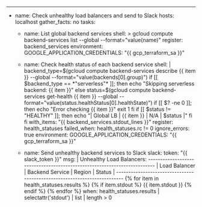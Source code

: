 ---
- name: Check unhealthy load balancers and send to Slack
  hosts: localhost
  gather_facts: no
  tasks:
    - name: List global backend services
      shell: >
        gcloud compute backend-services list --global --format="value(name)"
      register: backend_services
      environment:
        GOOGLE_APPLICATION_CREDENTIALS: "{{ gcp_terraform_sa }}"

    - name: Check health status of each backend service
      shell: |
        backend_type=$(gcloud compute backend-services describe {{ item }} --global --format="value(backends[0].group)")
        if [[ $backend_type == *"serverless"* ]]; then
          echo "Skipping serverless backend: {{ item }}"
        else
          status=$(gcloud compute backend-services get-health {{ item }} --global --format="value(status.healthStatus[0].healthState)")
          if [[ $? -ne 0 ]]; then
            echo "Error checking {{ item }}"
            exit 1
          fi
          if [[ $status != "HEALTHY" ]]; then
            echo "| Global LB     | {{ item }}        | N/A          | $status |"
          fi
        fi
      with_items: "{{ backend_services.stdout_lines }}"
      register: health_statuses
      failed_when: health_statuses.rc != 0
      ignore_errors: true
      environment:
        GOOGLE_APPLICATION_CREDENTIALS: "{{ gcp_terraform_sa }}"

    - name: Send unhealthy backend services to Slack
      slack:
        token: "{{ slack_token }}"
        msg: |
          Unhealthy Load Balancers:
          -------------------------------------------------------------------------
          | Load Balancer | Backend Service | Region        | Status        |
          -------------------------------------------------------------------------
          {% for item in health_statuses.results %}
          {% if item.stdout %}
          {{ item.stdout }}
          {% endif %}
          {% endfor %}
      when: health_statuses.results | selectattr('stdout') | list | length > 0
